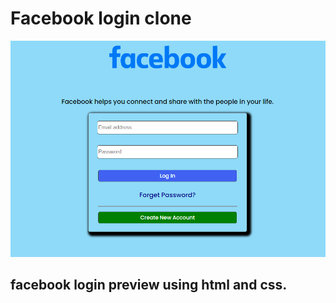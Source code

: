# Facebook login clone

![Alt Text](https://github.com/Surajk7841/Fb-login-clone/blob/main/Images/img.png)

## facebook login preview using html and css.
